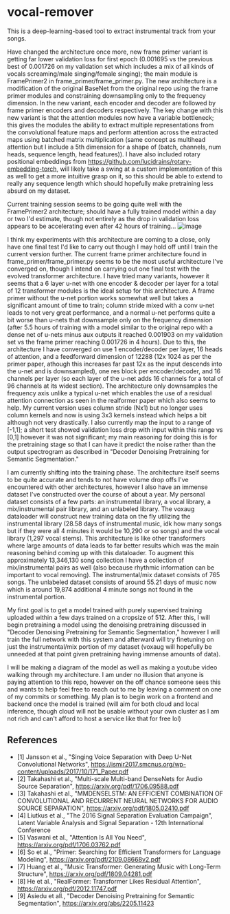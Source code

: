 # vocal-remover

This is a deep-learning-based tool to extract instrumental track from your songs.

Have changed the architecture once more, new frame primer variant is getting far lower validation loss for first epoch (0.001695 vs the previous best of 0.001726 on my validation set which includes a mix of all kinds of vocals screaming/male singing/female singing); the main module is FramePrimer2 in frame_primer/frame_primer.py. The new architecture is a modification of the original BaseNet from the original repo using the frame primer modules and constraining downsampling only to the frequency dimension. In the new variant, each encoder and decoder are followed by frame primer encoders and decoders respectively. The key change with this new variant is that the attention modules now have a variable bottleneck; this gives the modules the ability to extract multiple representations from the convolutional feature maps and perform attention across the extracted maps using batched matrix multiplication (same concept as multihead attention but I include a 5th dimension for a shape of (batch, channels, num heads, sequence length, head features)). I have also included rotary positional embeddings from https://github.com/lucidrains/rotary-embedding-torch, will likely take a swing at a custom implementation of this as well to get a more intuitive grasp on it, so this should be able to extend to really any sequence length which should hopefully make pretraining less absurd on my dataset.

Current training session seems to be going quite well with the FramePrimer2 architecture; should have a fully trained model within a day or two I'd estimate, though not entirely as the drop in validation loss appears to be accelerating even after 42 hours of training... ![image](https://user-images.githubusercontent.com/30326384/182856349-5a4c755e-f68f-4843-b746-144aba32f529.png)

I think my experiments with this architecture are coming to a close, only have one final test I'd like to carry out though I may hold off until I train the current version further. The current frame primer architecture found in frame_primer/frame_primer.py seems to be the most useful architecture I've converged on, though I intend on carrying out one final test with the evolved transformer architecture. I have tried many variants, however it seems that a 6 layer u-net with one encoder & decoder per layer for a total of 12 transformer modules is the ideal setup for this architecture. A frame primer without the u-net portion works somewhat well but takes a significant amount of time to train; column stride mixed with a conv u-net leads to not very great performance, and a normal u-net performs quite a bit worse than u-nets that downsample only on the frequency dimension (after 5.5 hours of training with a model similar to the original repo with a dense net of u-nets minus aux outputs it reached 0.001903 on my validation set vs the frame primer reaching 0.001726 in 4 hours). Due to this, the architecture I have converged on use 1 encoder/decoder per layer, 16 heads of attention, and a feedforward dimension of 12288 (12x 1024 as per the primer paper, athough this increases far past 12x as the input descends into the u-net and is downsampled), one res block per encoder/decoder, and 16 channels per layer (so each layer of the u-net adds 16 channels for a total of 96 channels at its widest section). The architecture only downsamples the frequency axis unlike a typical u-net which enables the use of a residual attention connection as seen in the realformer paper which also seems to help. My current version uses column stride (Nx1) but no longer uses column kernels and now is using 3x3 kernels instead which helps a bit although not very drastically. I also currently map the input to a range of [-1,1]; a short test showed validation loss drop with input within this range vs [0,1] however it was not significant; my main reasoning for doing this is for the pretraining stage so that I can have it predict the noise rather than the output spectrogram as described in "Decoder Denoising Pretraining for Semantic Segmentation."

I am currently shifting into the training phase. The architecture itself seems to be quite accurate and tends to not have volume drop offs I've encountered with other architectures, however I also have an immense dataset I've constructed over the course of about a year. My personal dataset consists of a few parts: an instrumental library, a vocal library, a mix/instrumental pair library, and an unlabeled library. The voxaug dataloader will construct new training data on the fly utilizing the instrumental library (28.58 days of instrumental music, idk how many songs but if they were all 4 minutes it would be 10,290 or so songs) and the vocal library (1,297 vocal stems). This architecture is like other transformers where large amounts of data leads to far better results which was the main reasoning behind coming up with this dataloader. To augment this approximately 13,346,130 song collection I have a collection of mix/instrumental pairs as well (also because rhythmic information can be important to vocal removing). The instrumental/mix dataset consists of 765 songs. The unlabeled dataset consists of around 55.21 days of music now which is around 19,874 additional 4 minute songs not found in the instrumental portion.

My first goal is to get a model trained with purely supervised training uploaded within a few days trained on a cropsize of 512. After this, I will begin pretraining a model using the denoising pretraining discussed in "Decoder Denoising Pretraining for Semantic Segmentation," however I will train the full network with this system and afterward will try finetuning on just the instrumental/mix portion of my dataset (voxaug will hopefully be unneeded at that point given pretraining having immense amounts of data).

I will be making a diagram of the model as well as making a youtube video walking through my architecture. I am under no illusion that anyone is paying attention to this repo, however on the off chance someone sees this and wants to help feel free to reach out to me by leaving a comment on one of my commits or something. My plan is to begin work on a frontend and backend once the model is trained (will aim for both cloud and local inference, though cloud will not be usable without your own cluster as I am not rich and can't afford to host a service like that for free lol)

## References
- [1] Jansson et al., "Singing Voice Separation with Deep U-Net Convolutional Networks", https://ismir2017.smcnus.org/wp-content/uploads/2017/10/171_Paper.pdf
- [2] Takahashi et al., "Multi-scale Multi-band DenseNets for Audio Source Separation", https://arxiv.org/pdf/1706.09588.pdf
- [3] Takahashi et al., "MMDENSELSTM: AN EFFICIENT COMBINATION OF CONVOLUTIONAL AND RECURRENT NEURAL NETWORKS FOR AUDIO SOURCE SEPARATION", https://arxiv.org/pdf/1805.02410.pdf
- [4] Liutkus et al., "The 2016 Signal Separation Evaluation Campaign", Latent Variable Analysis and Signal Separation - 12th International Conference
- [5] Vaswani et al., "Attention Is All You Need", https://arxiv.org/pdf/1706.03762.pdf
- [6] So et al., "Primer: Searching for Efficient Transformers for Language Modeling", https://arxiv.org/pdf/2109.08668v2.pdf
- [7] Huang et al., "Music Transformer: Generating Music with Long-Term Structure", https://arxiv.org/pdf/1809.04281.pdf
- [8] He et al., "RealFormer: Transformer Likes Residual Attention", https://arxiv.org/pdf/2012.11747.pdf
- [9] Asiedu et all., "Decoder Denoising Pretraining for Semantic Segmentation", https://arxiv.org/abs/2205.11423
